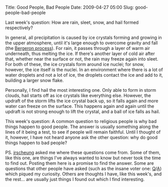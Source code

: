 Title: Good People, Bad People
Date: 2009-04-27 05:00
Slug: good-people-bad-people

Last week's question: How are rain, sleet, snow, and hail formed
respectively?

In general, all precipitation is caused by ice crystals forming and
growing in the upper atmosphere, until it's large enough to overcome
gravity and fall (the [Bergeron
process](http://en.wikipedia.org/wiki/Bergeron_process)). For rain, it
passes through a layer of warm air underneath, thus melting the ice. If
there's another layer of cold air after that, whether near the surface
or not, the rain may freeze again into sleet. For both of these, the ice
crystals form around ice nuclei; for snow, however, the ice itself is
the nuclei. In an environment where there is a lot of water droplets and
not a lot of ice, the droplets contact the ice and add to it, building a
larger snow flake.

Personally, I find hail the most interesting one. Only able to form in
storm clouds, hail starts off as ice crystals like everything else.
However, the updraft of the storm lifts the ice crystal back up, so it
falls again and more water can freeze on the surface. This happens again
and again until the updraft is not strong enough to lift the crystal,
and a ball of ice falls as hail.

This week's question: A common question to religious people is why bad
things happen to good people. The answer is usually something along the
lines of it being a test, to see if people will remain faithful. Until I
thought of it, however, I have not heard anyone ask the other question:
why do good things happen to bad people?

PS. [jrscheung](http://jrscheung.deviantart.com/) asked me where these
questions come from. Some of them, like this one, are things I've always
wanted to know but never took the time to find out. Posting them here is
a promise to find the answer. Some are questions that other people have
asked (such as the insane voter one:
[Q](http://justinnhli.com/posts/2009/04/insane-voters.html)/[A](http://justinnhli.com/posts/2009/04/all-hail-rain-sleet-and-snow.html))
which piqued my curiosity. Others are thoughts I have, like this week's,
and the rest... are usually just things I found out which I find
interesting.

